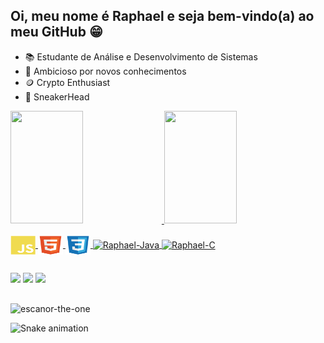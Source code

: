 ## Oi, meu nome é Raphael e seja bem-vindo(a) ao meu GitHub 😁

- 📚 Estudante de Análise e Desenvolvimento de Sistemas
- 🚀 Ambicioso por novos conhecimentos
- 🪙 Crypto Enthusiast
- 👟 SneakerHead

<div>
  <a href="https://github.com/raphaelucass">
  <img height="180em" width="48%" src="https://github-readme-stats.vercel.app/api?username=raphaelucass&show_icons=true&theme=dark&include_all_commits=true&count_private=true"/>
  <img height="180em" width="48%" src="https://github-readme-stats.vercel.app/api/top-langs/?username=raphaelucass&layout=compact&langs_count=7&theme=dark"/>
</div>
  
  <div style="display: inline_block"><br>
  <img align="center" alt="Raphael-Js" height="30" width="40" src="https://raw.githubusercontent.com/devicons/devicon/master/icons/javascript/javascript-plain.svg">
  <img align="center" alt="Raphael-HTML" height="30" width="40" src="https://raw.githubusercontent.com/devicons/devicon/master/icons/html5/html5-original.svg">
  <img align="center" alt="Raphael-CSS" height="30" width="40" src="https://raw.githubusercontent.com/devicons/devicon/master/icons/css3/css3-original.svg">
  <img align="center" alt="Raphael-Java" height="30" width="40" src="https://cdn.jsdelivr.net/gh/devicons/devicon/icons/java/java-original.svg"/>
  <img align="center" alt="Raphael-C" height="30" width="40" src="https://cdn.jsdelivr.net/gh/devicons/devicon/icons/c/c-original.svg"/>
</div>
  
   ##
 
<div> 
  <a href="https://instagram.com/sabraphael" target="_blank"><img src="https://img.shields.io/badge/-Instagram-%23E4405F?style=for-the-badge&logo=instagram&logoColor=white" target="_blank"></a>
  <a href = "raphaelucasantos@gmail.com"><img src="https://img.shields.io/badge/-Gmail-%23333?style=for-the-badge&logo=gmail&logoColor=white" target="_blank"></a>
  <a href="https://www.linkedin.com/in/raphael-barroso-955563242/" target="_blank"><img src="https://img.shields.io/badge/-LinkedIn-%230077B5?style=for-the-badge&logo=linkedin&logoColor=white" target="_blank"></a></div>
  
  ##
  
  ![escanor-the-one](https://user-images.githubusercontent.com/99773187/174459179-56184d68-9669-459f-84e7-33a3b9b7d4aa.gif)
  
  ![Snake animation](https://github.com/raphaelucass/raphaelucass/blob/output/github-contribution-grid-snake.svg)
  

